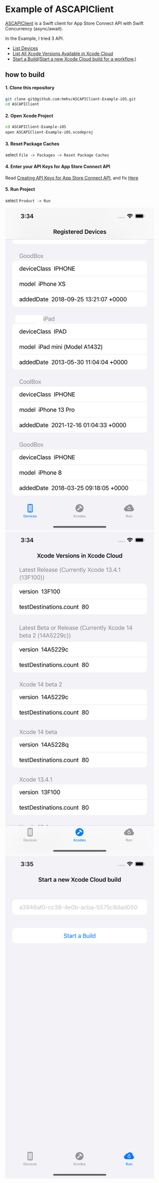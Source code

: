 # Example of ASCAPIClient

[ASCAPIClient](https://github.com/hmhv/ASCAPIClient) is a Swift client for App Store Connect API with Swift Concurrency (async/await).

In the Example, I tried 3 API.

- [List Devices](https://developer.apple.com/documentation/appstoreconnectapi/list_devices)
- [List All Xcode Versions Available in Xcode Cloud](https://developer.apple.com/documentation/appstoreconnectapi/list_all_xcode_versions_available_in_xcode_cloud)
- [Start a Build(Start a new Xcode Cloud build for a workflow.)](https://developer.apple.com/documentation/appstoreconnectapi/start_a_build)

## how to build

#### 1. Clone this repository

```bash
git clone git@github.com:hmhv/ASCAPIClient-Example-iOS.git
cd ASCAPIClient
```

#### 2. Open Xcode Project

```bash
cd ASCAPIClient-Example-iOS
open ASCAPIClient-Example-iOS.xcodeproj
```

#### 3. Reset Package Caches

select `File -> Packages -> Reset Package Caches`

#### 4. Enter your API Keys for App Store Connect API

Read [Creating API Keys for App Store Connect API](https://developer.apple.com/documentation/appstoreconnectapi/creating_api_keys_for_app_store_connect_api), 
and fix [Here](https://github.com/hmhv/ASCAPIClient-Example-iOS/blob/main/ASCAPIClient-Example-iOS/ContentViewModel.swift#L11-L22)

#### 5. Run Project

select `Product -> Run`

![](images/README.md-15-38-22.png)
![](images/README.md-15-38-51.png)
![](images/README.md-15-39-03.png)